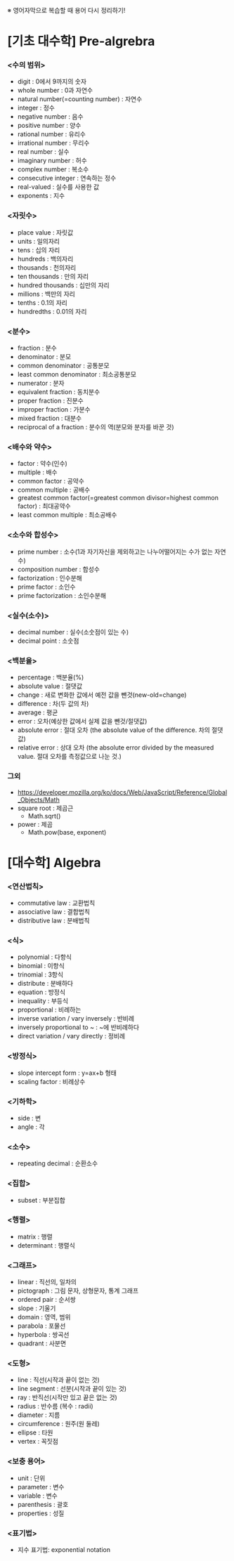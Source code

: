 ※ 영어자막으로 복습할 때 용어 다시 정리하기!

# [기초 대수학] Pre-algrebra
### <수의 범위>
- digit : 0에서 9까지의 숫자
- whole number : 0과 자연수
- natural number(=counting number) : 자연수
- integer : 정수
- negative number : 음수 
- positive number : 양수
- rational number : 유리수
- irrational number : 무리수
- real number : 실수
- imaginary number : 허수
- complex number : 복소수
- consecutive integer : 연속하는 정수
- real-valued : 실수를 사용한 값
- exponents : 지수
 
### <자릿수>
- place value : 자릿값
- units : 일의자리
- tens : 십의 자리
- hundreds : 백의자리
- thousands : 천의자리
- ten thousands : 만의 자리
- hundred thousands : 십만의 자리
- millions : 백만의 자리
- tenths : 0.1의 자리
- hundredths : 0.01의 자리

### <분수>
- fraction : 분수
- denominator : 분모
- common denominator : 공통분모
- least common denominator : 최소공통분모
- numerator : 분자
- equivalent fraction : 동치분수
- proper fraction : 진분수
- improper fraction : 가분수
- mixed fraction : 대분수
- reciprocal of a fraction : 분수의 역(분모와 분자를 바꾼 것)

### <배수와 약수>
- factor : 약수(인수)
- multiple : 배수
- common factor : 공약수
- common multiple : 공배수
- greatest common factor(=greatest common divisor=highest common factor) : 최대공약수
- least common multiple : 최소공배수
 
### <소수와 합성수>
- prime number : 소수(1과 자기자신을 제외하고는 나누어떨어지는 수가 없는 자연수)
- composition number : 합성수
- factorization : 인수분해
- prime factor : 소인수
- prime factorization : 소인수분해

### <실수(소수)>
- decimal number : 실수(소숫점이 있는 수)
- decimal point : 소숫점
 
### <백분율>
- percentage : 백분율(%)
- absolute value : 절댓값
- change : 새로 변화한 값에서 예전 값을 뺀것(new-old=change)
- difference : 차(두 값의 차)
- average : 평균
- error : 오차(예상한 값에서 실제 값을 뺀것/절댓값)
- absolute error : 절대 오차 (the absolute value of the difference. 차의 절댓값)
- relative error : 상대 오차 (the absolute error divided by the measured value. 절대 오차를 측정값으로 나눈 것.)

### 그외
- https://developer.mozilla.org/ko/docs/Web/JavaScript/Reference/Global_Objects/Math
- square root : 제곱근 
  - Math.sqrt()
- power : 제곱
  - Math.pow(base, exponent)

# [대수학] Algebra 
### <연산법칙>
- commutative law : 교환법칙
- associative law : 결합법칙
- distributive law : 분배법칙

### <식>
- polynomial : 다항식
- binomial : 이항식
- trinomial : 3항식
- distribute : 분배하다
- equation : 방정식
- inequality : 부등식
- proportional : 비례하는
- inverse variation / vary inversely : 반비례
- inversely proportional to ~ : ~에 반비례하다
- direct variation / vary directly : 정비례

### <방정식>
- slope intercept form : y=ax+b 형태
- scaling factor : 비례상수

### <기하학>
- side : 변
- angle : 각

### <소수>
- repeating decimal : 순환소수

### <집합>
- subset : 부분집합

### <행렬>
- matrix : 행렬
- determinant : 행렬식

### <그래프>
- linear : 직선의, 일차의
- pictograph : 그림 문자, 상형문자, 통계 그래프
- ordered pair : 순서쌍
- slope : 기울기
- domain : 영역, 범위
- parabola : 포물선
- hyperbola : 쌍곡선
- quadrant : 사분면

### <도형>
- line : 직선(시작과 끝이 없는 것)
- line segment : 선분(시작과 끝이 있는 것)
- ray : 반직선(시작만 있고 끝은 없는 것)
- radius : 반수름 (복수 : radii)
- diameter : 지름
- circumference : 원주(원 둘레)
- ellipse : 타원
- vertex : 꼭짓점

### <보충 용어>
- unit : 단위
- parameter : 변수
- variable : 변수
- parenthesis : 괄호
- properties : 성질

### <표기법>
- 지수 표기법: exponential notation